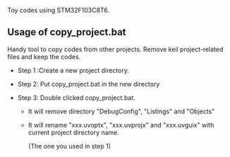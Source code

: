 Toy codes using STM32F103C8T6.

## Usage of copy_project.bat

Handy tool to copy codes from other projects. Remove keil project-related files and keep the codes.

- Step 1 :Create a new project directory.

- Step 2: Put copy_project.bat in the new directory

- Step 3: Double clicked copy_project.bat.

  - It will remove directory "DebugConfig", "Listings" and "Objects"

  - It will rename "xxx.uvoptx", "xxx.uvprojx" and "xxx.uvguix" with current project directory name.

    (The one you used in step 1)